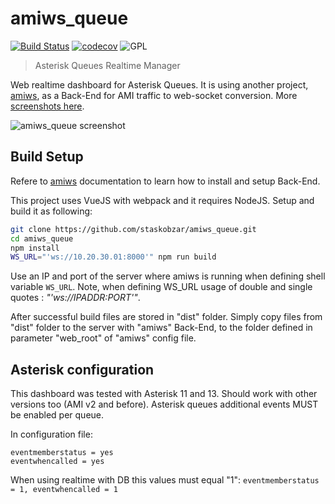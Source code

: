 # amiws_queue
[![Build Status](https://travis-ci.org/staskobzar/amiws_queue.svg?branch=master)](https://travis-ci.org/staskobzar/amiws_queue)
[![codecov](https://codecov.io/gh/staskobzar/amiws_queue/branch/master/graph/badge.svg)](https://codecov.io/gh/staskobzar/amiws_queue)
![GPL](https://img.shields.io/badge/license-GPL_3-green.svg "License")

> Asterisk Queues Realtime Manager

Web realtime dashboard for Asterisk Queues. It is using another project, [amiws](https://github.com/staskobzar/amiws), as a Back-End for AMI traffic to web-socket conversion. More [screenshots here](https://staskobzar.blogspot.ca/2017/12/asterisk-queues-realtime-dashboard-with.html).

![amiws_queue screenshot](https://github.com/staskobzar/amiws_queue/blob/master/screenshot.png)

## Build Setup

Refere to [amiws](https://github.com/staskobzar/amiws) documentation to learn how to install and setup Back-End.

This project uses VueJS with webpack and it requires NodeJS. Setup and build it as following:
```bash
git clone https://github.com/staskobzar/amiws_queue.git
cd amiws_queue
npm install
WS_URL="'ws://10.20.30.01:8000'" npm run build
```

Use an IP and port of the server where amiws is running when defining shell variable ```WS_URL```.
Note, when defining WS_URL usage of double and single quotes : _"'ws://IPADDR:PORT'"_.

After successful build files are stored in "dist" folder. Simply copy files from "dist" folder to the server with "amiws" Back-End,
to the folder defined in parameter "web_root" of "amiws" config file.

## Asterisk configuration

This dashboard was tested with Asterisk 11 and 13. Should work with other versions too (AMI v2 and before).
Asterisk queues additional events MUST be enabled per queue.

In configuration file:
```
eventmemberstatus = yes
eventwhencalled = yes
```

When using realtime with DB this values must equal "1": ``` eventmemberstatus = 1, eventwhencalled = 1 ```

